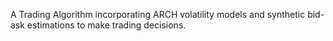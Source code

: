 A Trading Algorithm incorporating ARCH volatility models and synthetic bid-ask estimations to make trading decisions.

